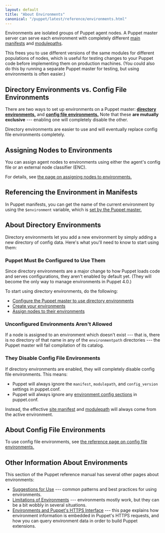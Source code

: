 ```yaml
---
layout: default
title: "About Environments"
canonical: "/puppet/latest/reference/environments.html"
---
```



[manifest_dir]: ./dirs_manifest.html
[modulepath]: ./dirs_modulepath.html
[config_file_envs]: ./environments_classic.html
[config_file_envs_sections]: ./environments_classic.html#environment-config-sections
[assign]: ./environments_assigning.html
[env_var]: ./lang_facts_and_builtin_vars.html#variables-set-by-the-puppet-master
[dir_env_configure]: ./environments_configuring.html
[dir_env_create]: ./environments_creating.html

Environments are isolated groups of Puppet agent nodes. A Puppet master server can serve each environment with completely different [main manifests][manifest_dir] and [modulepaths][modulepath].

This frees you to use different versions of the same modules for different populations of nodes, which is useful for testing changes to your Puppet code before implementing them on production machines. (You could also do this by running a separate Puppet master for testing, but using environments is often easier.)


Directory Environments vs. Config File Environments
-----

There are two ways to set up environments on a Puppet master: [**directory environments,**][dir_env_configure] and [**config file environments.**][config_file_envs] Note that these **are mutually exclusive** --- enabling one will completely disable the other.

Directory environments are easier to use and will eventually replace config file environments completely.

Assigning Nodes to Environments
-----

You can assign agent nodes to environments using either the agent's config file or an external node classifier (ENC).

For details, see [the page on assigning nodes to environments.][assign]

Referencing the Environment in Manifests
-----

In Puppet manifests, you can get the name of the current environment by using the `$environment` variable, which is [set by the Puppet master.][env_var]


About Directory Environments
-----

Directory environments let you add a new environment by simply adding a new directory of config data. Here's what you'll need to know to start using them:

### Puppet Must Be Configured to Use Them

Since directory environments are a major change to how Puppet loads code and serves configurations, they aren't enabled by default yet. (They will become the only way to manage environments in Puppet 4.0.)

To start using directory environments, do the following:

* [Configure the Puppet master to use directory environments][dir_env_configure]
* [Create your environments][dir_env_create]
* [Assign nodes to their environments][assign]

### Unconfigured Environments Aren't Allowed

If a node is assigned to an environment which doesn't exist --- that is, there is no directory of that name in any of the `environmentpath` directories --- the Puppet master will fail compilation of its catalog.

### They Disable Config File Environments

If directory environments are enabled, they will completely disable config file environments. This means:

* Puppet will always ignore the `manifest`, `modulepath`, and `config_version` settings in puppet.conf.
* Puppet will always ignore any [environment config sections][config_file_envs_sections] in puppet.conf.

Instead, the effective [site manifest][manifest_dir] and [modulepath][] will always come from the active environment.

About Config File Environments
-----

To use config file environments, see [the reference page on config file environments.][config_file_envs]


Other Information About Environments
-----

This section of the Puppet reference manual has several other pages about environments:

- [Suggestions for Use](./environments_suggestions.html) --- common patterns and best practices for using environments.
- [Limitations of Environments](./environments_limitations.html) --- environments mostly work, but they can be a bit wobbly in several situations.
- [Environments and Puppet's HTTPS Interface](./environments_https.html) --- this page explains how environment information is embedded in Puppet's HTTPS requests, and how you can query environment data in order to build Puppet extensions.
